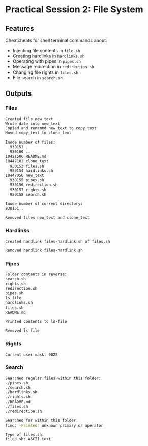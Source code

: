# Practical Session 2: File System

## Features

Cheatcheats for shell terminal commands about:

- Injecting file contents in `file.sh`
- Creating hardlinks in `hardlinks.sh`
- Operating with pipes in `pipes.sh`
- Message redirection in `redirection.sh`
- Changing file rights in `files.sh`
- File search in `search.sh`

## Outputs

### Files

```bash
Created file new_text
Wrote date into new_text
Copied and renamed new_text to copy_text
Moved copy_text to clone_text

Inode number of files:
  930151 .
  930100 ..
10421506 README.md
10447102 clone_text
  930153 files.sh
  930154 hardlinks.sh
10447056 new_text
  930155 pipes.sh
  930156 redirection.sh
  930157 rights.sh
  930158 search.sh

Inode number of current directory:
930151 .

Removed files new_text and clone_text
```

### Hardlinks

```bash
Created hardlink files-hardlink.sh of files.sh

Removed hardlink files-hardlink.sh
```

### Pipes

```bash
Folder contents in reverse:
search.sh
rights.sh
redirection.sh
pipes.sh
ls-file
hardlinks.sh
files.sh
README.md

Printed contents to ls-file

Removed ls-file
```

### Rights

```bash
Current user mask: 0022
```

### Search

```bash
Searched regular files within this folder:
./pipes.sh
./search.sh
./hardlinks.sh
./rights.sh
./README.md
./files.sh
./redirection.sh

Searched for within this folder:
find: -Printed: unknown primary or operator

Type of files.sh:
files.sh: ASCII text
```
